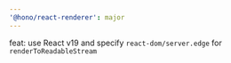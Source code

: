 ```yaml
---
'@hono/react-renderer': major
---
```


feat: use React v19 and specify `react-dom/server.edge` for `renderToReadableStream`
